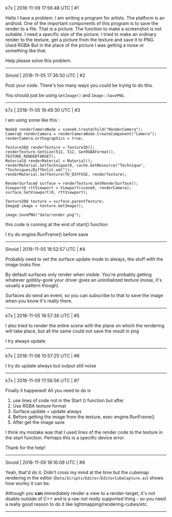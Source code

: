 k7x | 2018-11-09 17:56:48 UTC | #1

Hello
I have a problem. I am writing a program for artists. The platform is an android. One of the important components of this program is to save the render to a file. That is a picture.
The function to make a screenshot is not suitable. I need a specific size of the picture.
I tried to make an ordinary render to the texture, get a picture from the texture and save it to PNG. Used RGBA
But in the place of the picture I was getting a noise or something like that.

Help please solve this problem.

-------------------------

Sinoid | 2018-11-05 17:36:50 UTC | #2

Post your code. There's too many ways you could be trying to do this.

You should just be using `GetImage()` and `Image::SavePNG`.

-------------------------

k7x | 2018-11-05 19:49:30 UTC | #3

I am using some like this :
```
Node@ renderCameraNode = scene0.CreateChild("RenderCamera");
Camera@ renderCamera = renderCameraNode.CreateComponent("Camera");
renderCamera.orthographics = true;

Texture2D@ renderTexture = Texture2D();
renderTexture.SetSize(512, 512, GetRGBAFormat(), TEXTURE_RENDERTARGET);
Material@ renderMaterial = Material();
renderMaterial.SetTechnique(0, cache.GetResource("Technique", "Techniques/DiffUnlit.xml"));
renderMaterial.SetTexture(TU_DIFFUSE, renderTexture);

RenderSurface@ surface = renderTexture.GetRenderSurface();
Viewport@ rttViewport = Viewport(scene0, renderCamera);
surface.SetViewport(0, rttViewport); 

Texture2D@ texture = surface.parentTexture;
Image@ image = texture.GetImage();

image.SavePNG("data/render.png");
```
this code is running at the end of start() function

I try do engine.RunFrame() before save

-------------------------

Sinoid | 2018-11-05 18:52:57 UTC | #4

Probably need to set the surface update mode to always, the stuff with the image looks fine. 

By default surfaces only render when visible. You're probably getting whatever gobbly-gook your driver gives an uninitialized texture (noise, it's usually a pattern though).

Surfaces do send an event, so you can subscribe to that to save the image when you know it's really there.

-------------------------

k7x | 2018-11-05 18:57:36 UTC | #5

I also tried to render the entire scene with the plane on which the rendering will take place, but all the same could not save the result in png

I try always update

-------------------------

k7x | 2018-11-06 10:57:25 UTC | #6

I try do update always but output still noise

-------------------------

k7x | 2018-11-09 17:56:56 UTC | #7

Finally it happened!
All you need to do is
1) use lines of code not in the Start () function but after
2) Use RGBA texture format
3) Surface.update = update always
4) Before getting the image from the texture, exec engine.RunFrame()
5) After get the image save

I think my mistake was that I used lines of the render code to the texture in the start function. Perhaps this is a specific device error.

Thank for the help!

-------------------------

Sinoid | 2018-11-09 18:16:09 UTC | #8

Yeah, that'd do it. Didn't cross my mind at the time but the cubemap rendering in the editor (`Data/Scripts/Editor/EditorCubeCapture.as`) shows how wonky it can be.

Although you **can** immediately render a view to a render-target, it's not doable outside of C++ and is a raw *not really supported* thing - so you need a really good reason to do it like lightmapping/rendering-cubes/etc.

-------------------------


